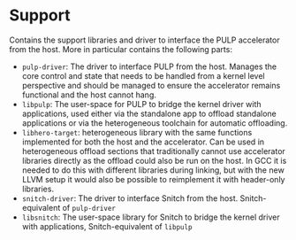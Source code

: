 # Support
Contains the support libraries and driver to interface the PULP accelerator from the host. More in particular contains the following parts:
* `pulp-driver`: The driver to interface PULP from the host. Manages the core control and state that needs to be handled from a kernel level perspective and should be managed to ensure the accelerator remains functional and the host cannot hang.
* `libpulp`: The user-space for PULP to bridge the kernel driver with applications, used either via the standalone app to offload standalone applications or via the heterogeneous toolchain for automatic offloading.
* `libhero-target`: heterogeneous library with the same functions implemented for both the host and the accelerator. Can be used in heterogeneous offload sections that traditionally cannot use accelerator libraries directly as the offload could also be run on the host. In GCC it is needed to do this with different libraries during linking, but with the new LLVM setup it would also be possible to reimplement it with header-only libraries.
* `snitch-driver`: The driver to interface Snitch from the host. Snitch-equivalent of `pulp-driver`
* `libsnitch`: The user-space library for Snitch to bridge the kernel driver with applications, Snitch-equivalent of `libpulp`
